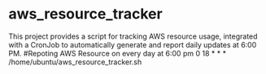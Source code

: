 # aws_resource_tracker
This project provides a script for tracking AWS resource usage, integrated with a CronJob to automatically generate and report daily updates at 6:00 PM.
#Repoting AWS Resource on every day at 6:00 pm
0 18 * * * /home/ubuntu/aws_resource_tracker.sh
